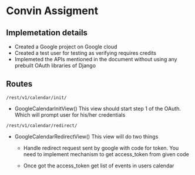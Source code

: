 
# Convin Assigment

## Implemetation details

- Created a Google project on Google cloud
- Created a test user for testing as verifying requires credits
- Implemeted the APIs mentioned in the document without using any prebuilt OAuth libraries of Django

## Routes

```
/rest/v1/calendar/init/
``` 
- GoogleCalendarInitView()
This view should start step 1 of the OAuth. Which will prompt user for
his/her credentials

```
/rest/v1/calendar/redirect/
```
- GoogleCalendarRedirectView() This view will do two things

    - Handle redirect request sent by google with code for token. You need to implement mechanism to get access_token from given code

    - Once got the access_token get list of events in users calendar



